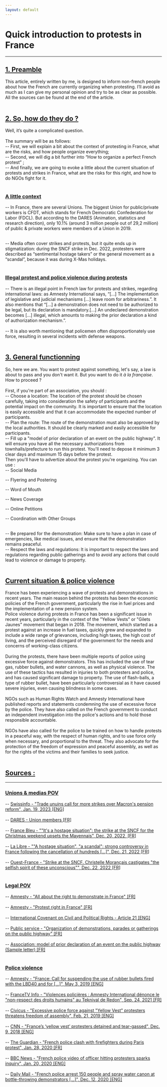 ```yaml
---
layout: default
---
```


# Quick introduction to protests in France

* * *

## <ins> 1. Preamble </ins>

This article, entirely written by me, is designed to inform non-french people about how the French are currently organizing when protesting. I’ll avoid as much as I can give my personal opinion and try to be as clear as possible. All the sources can be found at the end of the article.<br>
<br>

## <ins> 2. So, how do they do ? </ins>

Well, it’s quite a complicated question.<br><br>
The summary will be as follows:<br>
-- First, we will explain a bit about the context of protesting in France, what are the risks, and how people organize everything; <br>
-- Second, we will dig a bit further into “How to organize a perfect French protest” ; <br>
-- And finally, we are going to evoke a little about the current situation of protests and strikes in France, what are the risks for this right, and how to do NGOs fight for it. <br>
<br>

### <ins> A little context </ins>

-- In France, there are several Unions. The biggest Union for public/private workers is CFDT, which stands for French Democratic Confederation for Labor (FDCL). But according to the DARES (Animation, statistics and research direction), only 10.1% (around 3 million people out of 29,2 million) of public & private workers were members of a Union in 2019.<br><br>

-- Media often cover strikes and protests, but it quite ends up in stigmatization: during the SNCF strike in Dec. 2022, protesters were described as “sentimental hostage takers” or the general movement as a “scandal”, because it was during X-Mas holidays.<br><br>

### <ins> Illegal protest and police violence during protests </ins>

-- There is an illegal point in French law for protests and strikes, regarding international laws: as Amnesty International says, “[…] The implementation of legislative and judicial mechanisms […] leave room for arbitrariness.”. It also mentions that “[…] a demonstration does not need to be authorized to be legal, but its declaration is mandatory.[…] An undeclared demonstration becomes [...] illegal, which amounts to making the prior declaration a kind of authorization mechanism.”. <br><br>
-- It is also worth mentioning that policemen often disproportionately use force, resulting in several incidents with defense weapons.<br>
<br>

## <ins>3. General functionning </ins>

So, here we are. You want to protest against something, let's say, a law is about to pass and you don't want it. But you want to do it *à la française*. How to proceed ?<br><br>
First, if you're part of an association, you should :<br>
-- Choose a location: The location of the protest should be chosen carefully, taking into consideration the safety of participants and the potential impact on the community. It is important to ensure that the location is easily accessible and that it can accommodate the expected number of participants.<br>
-- Plan the route: The route of the demonstration must also be approved by the local authorities. It should be clearly marked and easily accessible for participants. <br>
-- Fill up a "model of prior declaration of an event on the public highway". It will ensure you have all the necessary authorizations from townhalls/prefecture to run this protest. You'll need to depose it minimum 3 clear days and maximum 15 days before the protest.<br>
Then you'll have to advertize about the protest you're organizing. You can use :<br>
  -- Social Media <br>

  -- Flyering and Postering <br>

  -- Word of Mouth<br>

  -- News Coverage<br>

  -- Online Petitions<br>

  -- Coordination with Other Groups<br><br>

-- Be prepared for the demonstration: Make sure to have a plan in case of emergencies, like medical issues, and ensure that the demonstration remains peaceful.<br>
-- Respect the laws and regulations: It is important to respect the laws and regulations regarding public gatherings and to avoid any actions that could lead to violence or damage to property.
<br><br>

## <ins> Current situation & police violence</ins>

France has been experiencing a wave of protests and demonstrations in recent years. The main reason behind the protests has been the economic policies of the French government, particularly the rise in fuel prices and the implementation of a new pension system.<br>
Police violence during protests in France has been a significant issue in recent years, particularly in the context of the "Yellow Vests" or "Gilets Jaunes" movement that began in 2018. The movement, which started as a protest against an increase in fuel taxes, quickly grew and expanded to include a wide range of grievances, including high taxes, the high cost of living, and the perceived disregard of the government for the needs and concerns of working-class citizens.<br><br>
During the protests, there have been multiple reports of police using excessive force against demonstrators. This has included the use of tear gas, rubber bullets, and water cannons, as well as physical violence. The use of these tactics has resulted in injuries to both protesters and police, and has caused significant damage to property. The use of flash-balls, a type of rubber bullet, have been particularly controversial as it have caused severe injuries, even causing blindness in some cases.<br><br>
NGOs such as Human Rights Watch and Amnesty International have published reports and statements condemning the use of excessive force by the police. They have also called on the French government to conduct an independent investigation into the police's actions and to hold those responsible accountable.<br><br>
NGOs have also called for the police to be trained on how to handle protests in a peaceful way, with the respect of human rights, and to use force only when necessary, and proportional to the threat. They also advocate for the protection of the freedom of expression and peaceful assembly, as well as for the rights of the victims and their families to seek justice.<br><br>


## <ins> Sources :</ins>

* * *

### <ins> Unions & medias POV</ins>

-- [Swissinfo - "Trade unuins call for more strikes over Macron's pension reform", Jan. 19, 2023 [ENG]](https://www.swissinfo.ch/eng/reuters/trade-unions-call-for-more-strikes-over-macron-s-pension-reform/48217084)<br><br>
-- [DARES - Union members [FR]](https://dares.travail-emploi.gouv.fr/donnees/la-syndicalisation)<br><br>
-- [France Bleu - ""It's a hostage situation": the strike at the SNCF for the Christmas weekend upsets the Mayennais", Dec. 20, 2022, [FR]](https://www.francebleu.fr/infos/societe/c-est-une-prise-d-otage-la-greve-a-la-sncf-pour-le-week-end-de-noel-contrarient-les-mayennais-3921103)<br><br>
-- [La Libre - ""A hostage situation", "a scandal": strong controversy in France following the cancellation of hundreds [...]", Dec. 21, 2022 [FR]](https://www.lalibre.be/economie/entreprises-startup/2022/12/21/une-prise-dotage-un-scandale-vive-polemique-en-france-suite-a-lannulation-de-centaines-de-trains-sncf-lors-des-fetes-de-noel-UAEJVR24HZCG7OFKAWREW3EPVI/)<br><br>
-- [Ouest-France - "Strike at the SNCF. Christelle Morançais castigates "the selfish spirit of these unconscious"", Dec. 22, 2022 [FR]](https://www.ouest-france.fr/pays-de-la-loire/nantes-44000/greve-a-la-sncf-christelle-morancais-fustige-l-esprit-egoiste-de-ces-inconscients-4782f01c-8203-11ed-95d2-87cbdb857717)<br><br>

### <ins> Legal POV</ins>

-- [Amnesty - "All about the right to demonstrate in France" [FR]](https://www.amnesty.fr/focus/tout-savoir-sur-le-droit-de-manifester-en-france)<br><br>
-- [Amnesty - "Protest right in France" [FR]](https://www.amnesty.fr/dossiers/droit-de-manifester-en-france)<br><br>
-- [International Covenant on Civil and Political Rights - Article 21 [ENG]](https://www.ohchr.org/en/instruments-mechanisms/instruments/international-covenant-civil-and-political-rights#article-21)<br><br>
-- [Public service - "Organization of demonstrations, parades or gatherings on the public highway" [FR]](https://www.service-public.fr/particuliers/vosdroits/F21899)<br><br>
-- [Association: model of prior declaration of an event on the public highway (Sample letter) [FR]](https://www.service-public.fr/particuliers/vosdroits/R2237)<br><br>


### <ins> Police violence </ins>

-- [Amnesty - "France: Call for suspending the use of rubber bullets fired with the LBD40 and for [...]", May 3, 2019 [ENG]](https://www.amnesty.org/en/documents/eur21/0304/2019/en/)<br><br>
-- [FranceTV Info - "Violences policières : Amnesty International dénonce le "non-respect des droits humains" au Teknival de Redon", Sep. 24, 2021 [FR]](https://www.francetvinfo.fr/faits-divers/police/violences-policieres/violences-policieres-amnesty-international-denonce-le-non-respect-des-droits-humains-au-teknival-de-redon_4770597.html)<br><br>
-- [Civicus - "Excessive police force against "Yellow Vest" protesters threatens freedom of assembly", Feb. 21, 2019 [ENG]](https://monitor.civicus.org/updates/2019/02/21/excessive-police-force-against-yellowvest-protesters-threatens-freedom-of-assembly/)<br><br>
-- [CNN - "France’s ‘yellow vest’ protesters detained and tear-gassed", Dec. 9, 2018 [ENG]](https://edition.cnn.com/2018/12/08/europe/france-protests-paris-intl/index.html)<br><br>
-- [The Guardian - "French police clash with firefighters during Paris protest", Jan. 28, 2020 [FR]](https://www.theguardian.com/world/2020/jan/28/french-police-clash-with-firefighters-during-paris-protest)<br><br>
-- [BBC News - "French police video of officer hitting protesters sparks inquiry", Jan. 20, 2020 [ENG]](https://www.bbc.com/news/world-europe-51174778)<br><br>
-- [Daily Mail - "French police arrest 150 people and spray water canon at bottle-throwing demonstrators [...]", Dec. 12, 2020 [ENG]](https://www.dailymail.co.uk/news/article-9046781/French-police-arrest-150-people-weekend-protests-against-new-security-law.html)<br><br>
